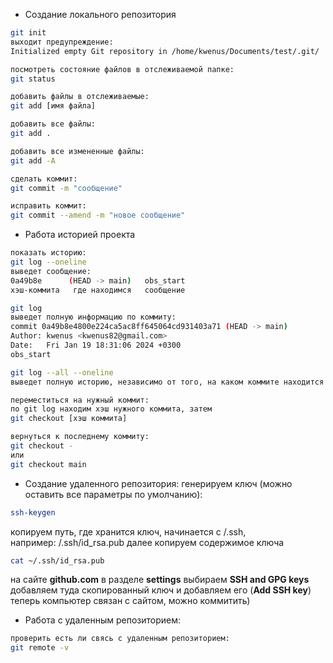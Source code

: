 - Создание локального репозитория
```bash
git init
выходит предупреждение:
Initialized empty Git repository in /home/kwenus/Documents/test/.git/

посмотреть состояние файлов в отслеживаемой папке:
git status

добавить файлы в отслеживаемые:
git add [имя файла]

добавить все файлы:
git add .

добавить все измененные файлы:
git add -A

сделать коммит:
git commit -m "сообщение"

исправить коммит:
git commit --amend -m "новое сообщение"
```

- Работа историей проекта
```bash
показать историю:
git log --oneline
выведет сообщение:
0a49b8e      (HEAD -> main)   obs_start
хэш-коммита   где находимся   сообщение

git log 
выведет полную информацию по коммиту:
commit 0a49b8e4800e224ca5ac8ff645064cd931403a71 (HEAD -> main)
Author: kwenus <kwenus82@gmail.com>
Date:   Fri Jan 19 18:31:06 2024 +0300
obs_start

git log --all --oneline
выведет полную историю, независимо от того, на каком коммите находится сейчас

переместиться на нужный коммит:
по git log находим хэш нужного коммита, затем
git checkout [хэш коммита]

вернуться к последнему коммиту:
git checkout -
или
git checkout main
```

- Создание удаленного репозитория:
    генерируем ключ (можно оставить все параметры по умолчанию):
```bash
ssh-keygen
```

копируем путь, где хранится ключ, начинается с /.ssh,  
например: /.ssh/id_rsa.pub
далее копируем содержимое ключа
```bash
cat ~/.ssh/id_rsa.pub
```

на сайте **github.com** в разделе **settings** выбираем **SSH and GPG keys**
добавляем туда скопированный ключ и добавляем его (**Add SSH key**)
теперь компьютер связан с сайтом, можно коммитить)

- Работа с удаленным репозиторием:
```bash
проверить есть ли свясь с удаленным репозиторием:
git remote -v


```